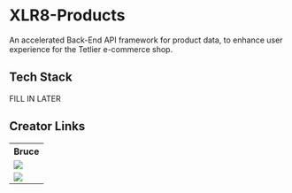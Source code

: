 # XLR8-Products
An accelerated Back-End API framework for product data, to enhance user experience for the Tetlier e-commerce shop.

## Tech Stack
FILL IN LATER

## Creator Links
<table>
  <tr>
    <th>Bruce</th>
  </tr>
  <tr>
    <td>
      <a href="https://github.com/BungaloBuce">
        <img src="https://img.shields.io/badge/github%20-%23121011.svg?&style=for-the-badge&logo=github&logoColor=white"/>
      </a>
  </tr>
  <tr>
    <td>
      <a href="https://www.linkedin.com/in/bruce-diesel-rabago-b5b519180">
        <img src="https://img.shields.io/badge/linkedin%20-%230077B5.svg?&style=for-the-badge&logo=linkedin&logoColor=white"/>
      </a>
</table>
